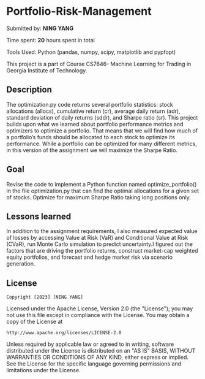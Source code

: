 # Portfolio-Risk-Management

Submitted by: **NING YANG**

Time spent: **20** hours spent in total

Tools Used: Python (pandas, numpy, scipy, matplotlib and pypfopt)

This project is a part of Course CS7646-  Machine Learning for Trading in Georgia Institute of Technology.


## Description

The optimization.py code returns several portfolio statistics: stock allocations (allocs), cumulative return (cr), average daily return (adr), standard deviation of daily returns (sddr), and Sharpe ratio (sr). This project builds upon what we learned about portfolio performance metrics and optimizers to optimize a portfolio. That means that we will find how much of a portfolio’s funds should be allocated to each stock to optimize its performance. While a portfolio can be optimized for many different metrics, in this version of the assignment we will maximize the Sharpe Ratio. 

## Goal

Revise the code to implement a Python function named optimize_portfolio() in the file optimization.py that can find the optimal allocations for a given set of stocks. Optimize for maximum Sharpe Ratio taking long positions only.


## Lessons learned

In addition to the assignment requirements, I also measured expected value of losses by accessing Value at Risk (VaR) and Conditional Value at Risk (CVaR), run Monte Carlo simulation to predict uncertainty.I figured out the factors that are driving the portfolio returns, construct market-cap weighted equity portfolios, and forecast and hedge market risk via scenario generation.




## License

    Copyright [2023] [NING YANG]

Licensed under the Apache License, Version 2.0 (the "License");
you may not use this file except in compliance with the License.
You may obtain a copy of the License at

    http://www.apache.org/licenses/LICENSE-2.0

Unless required by applicable law or agreed to in writing, software
distributed under the License is distributed on an "AS IS" BASIS,
WITHOUT WARRANTIES OR CONDITIONS OF ANY KIND, either express or implied.
See the License for the specific language governing permissions and
limitations under the License.
